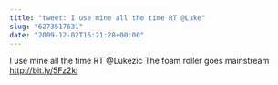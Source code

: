```yaml
---
title: "tweet: I use mine all the time RT @Luke"
slug: "6273517631"
date: "2009-12-02T16:21:28+00:00"
---
```

I use mine all the time RT @Lukezic The foam roller goes mainstream http://bit.ly/5Fz2ki
